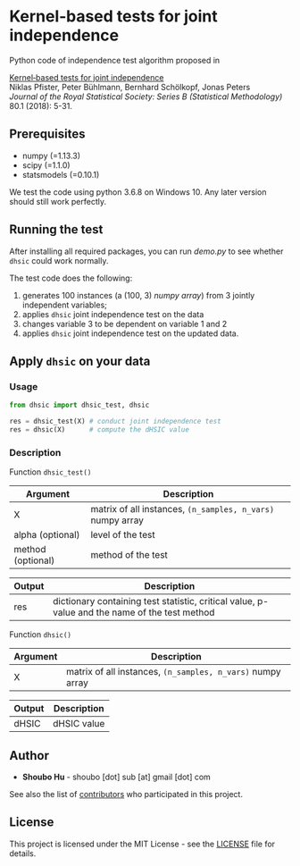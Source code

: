 # Kernel‐based tests for joint independence

Python code of independence test algorithm proposed in

[Kernel‐based tests for joint independence](https://rss.onlinelibrary.wiley.com/doi/full/10.1111/rssb.12235?casa_token=1akkBcxMiBUAAAAA%3AG5ZNfHSt55CNjciCMT2R6uUTMx0RZ8ElretpE6jQgJbDkHombBp0OTG_oIkeqAOhlZ-u6Q5GYjsyG3tGcg)  
Niklas Pfister, Peter Bühlmann, Bernhard Schölkopf, Jonas Peters  
*Journal of the Royal Statistical Society: Series B (Statistical Methodology)* 80.1 (2018): 5-31.

## Prerequisites

- numpy (=1.13.3)
- scipy (=1.1.0)
- statsmodels (=0.10.1)

We test the code using python 3.6.8 on Windows 10. Any later version should still work perfectly.

## Running the test

After installing all required packages, you can run *demo.py* to see whether `dhsic` could work normally.

The test code does the following:

1. generates 100 instances (a (100, 3) *numpy array*) from 3 jointly independent variables;
2. applies `dhsic` joint independence test on the data
3. changes variable 3 to be dependent on variable 1 and 2
4. applies `dhsic` joint independence test on the updated data.

## Apply `dhsic` on your data

### Usage

```python
from dhsic import dhsic_test, dhsic

res = dhsic_test(X) # conduct joint independence test
res = dhsic(X)      # compute the dHSIC value
```

### Description

Function `dhsic_test()`

| Argument  | Description  |
|---|---|
|X | matrix of all instances, `(n_samples, n_vars)` numpy array |
|alpha (optional) | level of the test |
|method (optional) | method of the test |

| Output  | Description  |
|---|---|
| res | dictionary containing test statistic, critical value, p-value and the name of the test method |

Function `dhsic()`

| Argument  | Description  |
|---|---|
|X | matrix of all instances, `(n_samples, n_vars)` numpy array |

| Output  | Description  |
|---|---|
| dHSIC | dHSIC value |

## Author

- **Shoubo Hu** - shoubo [dot] sub [at] gmail [dot] com

See also the list of [contributors](https://github.com/amber0309/Kernel-based-tests-for-joint-independence/graphs/contributors) who participated in this project.

## License

This project is licensed under the MIT License - see the [LICENSE](LICENSE) file for details.

